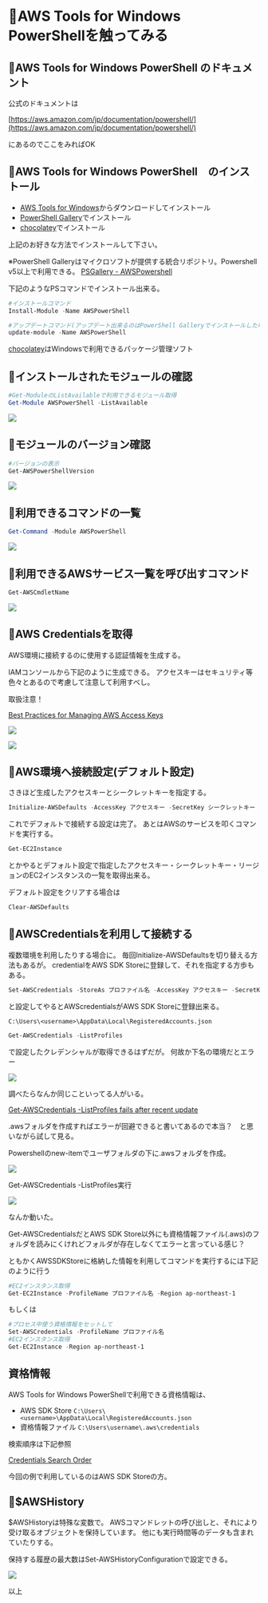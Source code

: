 ﻿# 🔰AWS Tools for Windows PowerShellを触ってみる

## 🔰AWS Tools for Windows PowerShell のドキュメント

公式のドキュメントは

[https://aws.amazon.com/jp/documentation/powershell/](https://aws.amazon.com/jp/documentation/powershell/)

にあるのでここをみればOK

## 🔰AWS Tools for Windows PowerShell　のインストール

- [AWS Tools for Windows](https://aws.amazon.com/jp/powershell/)からダウンロードしてインストール
- [PowerShell Gallery](https://www.powershellgallery.com/packages/AWSPowerShell/)でインストール
- [chocolatey](https://chocolatey.org/)でインストール

上記のお好きな方法でインストールして下さい。

※PowerShell Galleryはマイクロソフトが提供する統合リポジトリ。Powershell v5以上で利用できる。
[PSGallery - AWSPowershell](https://www.powershellgallery.com/packages/AWSPowerShell/)

下記のようなPSコマンドでインストール出来る。

```powershell
#インストールコマンド
Install-Module -Name AWSPowerShell

#アップデートコマンド(アップデート出来るのはPowerShell Galleryでインストールした場合のみ)
update-module -Name AWSPowerShell
```

[chocolatey](https://chocolatey.org/)はWindowsで利用できるパッケージ管理ソフト

## 🔰インストールされたモジュールの確認

```powershell
#Get-ModuleのListAvailableで利用できるモジュール取得
Get-Module AWSPowerShell -ListAvailable
```

![](./image/get.module.png)

## 🔰モジュールのバージョン確認

```powershell
#バージョンの表示
Get-AWSPowerShellVersion
```

![](./image/get.awspowershellversion.png)

## 🔰利用できるコマンドの一覧

```powershell
Get-Command -Module AWSPowerShell
```

![](./image/get.command.png)

## 🔰利用できるAWSサービス一覧を呼び出すコマンド

```powershell
Get-AWSCmdletName
```

![](./image/get.awscmdletname.png)

## 🔰AWS Credentialsを取得

AWS環境に接続するのに使用する認証情報を生成する。

IAMコンソールから下記のように生成できる。
アクセスキーはセキュリティ等色々とあるので考慮して注意して利用すべし。

取扱注意！

[Best Practices for Managing AWS Access Keys](http://docs.aws.amazon.com/general/latest/gr/aws-access-keys-best-practices.html)

![](./image/iam.console.step.001.png)

![](./image/iam.console.step.002.png)

## 🔰AWS環境へ接続設定(デフォルト設定)

さきほど生成したアクセスキーとシークレットキーを指定する。

```powershell
Initialize-AWSDefaults -AccessKey アクセスキー -SecretKey シークレットキー -Region ap-northeast-1
```

これでデフォルトで接続する設定は完了。
あとはAWSのサービスを叩くコマンドを実行する。

```powershell
Get-EC2Instance
```

とかやるとデフォルト設定で指定したアクセスキー・シークレットキー・リージョンのEC2インスタンスの一覧を取得出来る。

デフォルト設定をクリアする場合は

```powershell
Clear-AWSDefaults
```

## 🔰AWSCredentialsを利用して接続する

複数環境を利用したりする場合に。
毎回Initialize-AWSDefaultsを切り替える方法もあるが。
credentialをAWS SDK Storeに登録して、それを指定する方歩もある。

```powershell
Set-AWSCredentials -StoreAs プロファイル名 -AccessKey アクセスキー -SecretKey シークレットキー
```

と設定してやるとAWScredentialsがAWS SDK Storeに登録出来る。

`C:\Users\<username>\AppData\Local\RegisteredAccounts.json`

```powershell
Get-AWSCredentials -ListProfiles
```

で設定したクレデンシャルが取得できるはずだが。
何故か下名の環境だとエラー

![](./image/error.get.awscredentials.png)

調べたらなんか同じこといってる人がいる。

[Get-AWSCredentials -ListProfiles fails after recent update](https://forums.aws.amazon.com/thread.jspa?threadID=245530)

.awsフォルダを作成すればエラーが回避できると書いてあるので本当？　と思いながら試して見る。

Powershellのnew-itemでユーザフォルダの下に.awsフォルダを作成。

![](./image/newitem.directory.png)

Get-AWSCredentials -ListProfiles実行

![](./image/success.get.awscredentials.png)

なんか動いた。

Get-AWSCredentialsだとAWS SDK Store以外にも資格情報ファイル(.aws)のフォルダを読みにくけれどフォルダが存在しなくてエラーと言っている感じ？

ともかくAWSSDKStoreに格納した情報を利用してコマンドを実行するには下記のように行う

```powershell
#EC2インスタンス取得
Get-EC2Instance -ProfileName プロファイル名 -Region ap-northeast-1
```

もしくは

```powershell
#プロセス中使う資格情報をセットして
Set-AWSCredentials -ProfileName プロファイル名
#EC2インスタンス取得
Get-EC2Instance -Region ap-northeast-1
```

## 資格情報

AWS Tools for Windows PowerShellで利用できる資格情報は、

- AWS SDK Store `C:\Users\<username>\AppData\Local\RegisteredAccounts.json`
- 資格情報ファイル  `C:\Users\username\.aws\credentials`

検索順序は下記参照

[Credentials Search Order](http://docs.aws.amazon.com/ja_jp/powershell/latest/userguide/specifying-your-aws-credentials.html)

今回の例で利用しているのはAWS SDK Storeの方。

## 🔰$AWSHistory

$AWSHistoryは特殊な変数で。
AWSコマンドレットの呼び出しと、それにより受け取るオブジェクトを保持しています。
他にも実行時間等のデータも含まれていたりする。

保持する履歴の最大数はSet-AWSHistoryConfigurationで設定できる。

![](./image/awshistory.png)

以上
